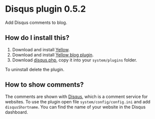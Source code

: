 Disqus plugin 0.5.2
===================
Add Disqus comments to blog.

How do I install this?
----------------------
1. Download and install [Yellow](https://github.com/datenstrom/yellow/).  
2. Download and install [Yellow blog plugin](https://github.com/datenstrom/yellow-extensions/blob/master/plugins/blog/README.md). 
3. Download [disqus.php](disqus.php?raw=true), copy it into your `system/plugins` folder.  

To uninstall delete the plugin.

How to show comments?
---------------------
The comments are shown with [Disqus](http://disqus.com), which is a comment service for websites. To use the plugin open file `system/config/config.ini` and add `disqusShortname`. You can find the name of your website in the Disqus dashboard.
